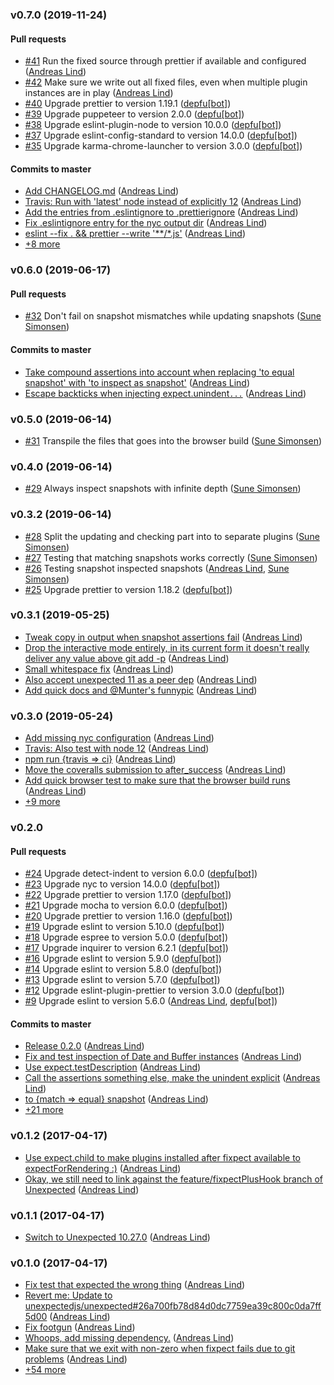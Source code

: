 ### v0.7.0 (2019-11-24)

#### Pull requests

- [#41](https://github.com/unexpectedjs/unexpected-snapshot/pull/41) Run the fixed source through prettier if available and configured ([Andreas Lind](mailto:andreaslindpetersen@gmail.com))
- [#42](https://github.com/unexpectedjs/unexpected-snapshot/pull/42) Make sure we write out all fixed files, even when multiple plugin instances are in play ([Andreas Lind](mailto:andreaslindpetersen@gmail.com))
- [#40](https://github.com/unexpectedjs/unexpected-snapshot/pull/40) Upgrade prettier to version 1.19.1 ([depfu[bot]](mailto:23717796+depfu[bot]@users.noreply.github.com))
- [#39](https://github.com/unexpectedjs/unexpected-snapshot/pull/39) Upgrade puppeteer to version 2.0.0 ([depfu[bot]](mailto:23717796+depfu[bot]@users.noreply.github.com))
- [#38](https://github.com/unexpectedjs/unexpected-snapshot/pull/38) Upgrade eslint-plugin-node to version 10.0.0 ([depfu[bot]](mailto:23717796+depfu[bot]@users.noreply.github.com))
- [#37](https://github.com/unexpectedjs/unexpected-snapshot/pull/37) Upgrade eslint-config-standard to version 14.0.0 ([depfu[bot]](mailto:23717796+depfu[bot]@users.noreply.github.com))
- [#35](https://github.com/unexpectedjs/unexpected-snapshot/pull/35) Upgrade karma-chrome-launcher to version 3.0.0 ([depfu[bot]](mailto:23717796+depfu[bot]@users.noreply.github.com))

#### Commits to master

- [Add CHANGELOG.md](https://github.com/unexpectedjs/unexpected-snapshot/commit/f6a38fa69c4740a83a3c96c3511964b024cb02b8) ([Andreas Lind](mailto:andreaslindpetersen@gmail.com))
- [Travis: Run with 'latest' node instead of explicitly 12](https://github.com/unexpectedjs/unexpected-snapshot/commit/2d0d3b737548689e01727b193d250dd07c605587) ([Andreas Lind](mailto:andreaslindpetersen@gmail.com))
- [Add the entries from .eslintignore to .prettierignore](https://github.com/unexpectedjs/unexpected-snapshot/commit/85a2981e65f469156758dc8d345b1a5df478a09c) ([Andreas Lind](mailto:andreaslindpetersen@gmail.com))
- [Fix .eslintignore entry for the nyc output dir](https://github.com/unexpectedjs/unexpected-snapshot/commit/164e8840e826d2c168f7fd310fe037605bc8b7c8) ([Andreas Lind](mailto:andreaslindpetersen@gmail.com))
- [eslint --fix . && prettier --write '\*\*\/\*.js'](https://github.com/unexpectedjs/unexpected-snapshot/commit/14087fccd7620fce98f3052cbf84b929d907ce59) ([Andreas Lind](mailto:andreaslindpetersen@gmail.com))
- [+8 more](https://github.com/unexpectedjs/unexpected-snapshot/compare/v0.6.0...v0.7.0)

### v0.6.0 (2019-06-17)

#### Pull requests

- [#32](https://github.com/unexpectedjs/unexpected-snapshot/pull/32) Don't fail on snapshot mismatches while updating snapshots ([Sune Simonsen](mailto:sune@we-knowhow.dk))

#### Commits to master

- [Take compound assertions into account when replacing 'to equal snapshot' with 'to inspect as snapshot'](https://github.com/unexpectedjs/unexpected-snapshot/commit/c893771bda3a0cad6153e70e09a36eedcfe8402f) ([Andreas Lind](mailto:andreaslindpetersen@gmail.com))
- [Escape backticks when injecting expect.unindent`...`](https://github.com/unexpectedjs/unexpected-snapshot/commit/5f6269457a7b32894ff56263b9efb3d9d6bd0a94) ([Andreas Lind](mailto:andreaslindpetersen@gmail.com))

### v0.5.0 (2019-06-14)

- [#31](https://github.com/unexpectedjs/unexpected-snapshot/pull/31) Transpile the files that goes into the browser build ([Sune Simonsen](mailto:sune@we-knowhow.dk))

### v0.4.0 (2019-06-14)

- [#29](https://github.com/unexpectedjs/unexpected-snapshot/pull/29) Always inspect snapshots with infinite depth ([Sune Simonsen](mailto:sune@we-knowhow.dk))

### v0.3.2 (2019-06-14)

- [#28](https://github.com/unexpectedjs/unexpected-snapshot/pull/28) Split the updating and checking part into to separate plugins ([Sune Simonsen](mailto:sune@we-knowhow.dk))
- [#27](https://github.com/unexpectedjs/unexpected-snapshot/pull/27) Testing that matching snapshots works correctly ([Sune Simonsen](mailto:sune@we-knowhow.dk))
- [#26](https://github.com/unexpectedjs/unexpected-snapshot/pull/26) Testing snapshot inspected snapshots  ([Andreas Lind](mailto:andreaslindpetersen@gmail.com), [Sune Simonsen](mailto:sune@we-knowhow.dk))
- [#25](https://github.com/unexpectedjs/unexpected-snapshot/pull/25) Upgrade prettier to version 1.18.2 ([depfu[bot]](mailto:depfu[bot]@users.noreply.github.com))

### v0.3.1 (2019-05-25)

- [Tweak copy in output when snapshot assertions fail](https://github.com/unexpectedjs/unexpected-snapshot/commit/846d75ed9646f1e88d9657e6c3a60dfab41e677e) ([Andreas Lind](mailto:andreaslindpetersen@gmail.com))
- [Drop the interactive mode entirely, in its current form it doesn't really deliver any value above git add -p](https://github.com/unexpectedjs/unexpected-snapshot/commit/10089c59064215733a41cb7438f9cec0ac966c0e) ([Andreas Lind](mailto:andreaslindpetersen@gmail.com))
- [Small whitespace fix](https://github.com/unexpectedjs/unexpected-snapshot/commit/a7c6a12d48e1f3ccba601d8f65c2356c12fef4e6) ([Andreas Lind](mailto:andreaslindpetersen@gmail.com))
- [Also accept unexpected 11 as a peer dep](https://github.com/unexpectedjs/unexpected-snapshot/commit/619393caaf8f45645bd8ffc4448dff18949d7e49) ([Andreas Lind](mailto:andreaslindpetersen@gmail.com))
- [Add quick docs and @Munter's funnypic](https://github.com/unexpectedjs/unexpected-snapshot/commit/9b83bfa7c512ec55fadfbcaa16576d7bf8cda114) ([Andreas Lind](mailto:andreaslindpetersen@gmail.com))

### v0.3.0 (2019-05-24)

- [Add missing nyc configuration](https://github.com/unexpectedjs/unexpected-snapshot/commit/93d4c6ce1b1fae10b1d709d7be6fae52c8cf24cf) ([Andreas Lind](mailto:andreaslindpetersen@gmail.com))
- [Travis: Also test with node 12](https://github.com/unexpectedjs/unexpected-snapshot/commit/65b6a26005912cdf5e8380a8c6da149c9c7359fe) ([Andreas Lind](mailto:andreaslindpetersen@gmail.com))
- [npm run {travis =&gt; ci}](https://github.com/unexpectedjs/unexpected-snapshot/commit/d600650ee5443d8d5ee89222db4f415684d0e10b) ([Andreas Lind](mailto:andreaslindpetersen@gmail.com))
- [Move the coveralls submission to after\_success](https://github.com/unexpectedjs/unexpected-snapshot/commit/40ad93ad88be87ef4d13efd36dc76f0db2e8ee56) ([Andreas Lind](mailto:andreaslindpetersen@gmail.com))
- [Add quick browser test to make sure that the browser build runs](https://github.com/unexpectedjs/unexpected-snapshot/commit/cf783828c3f1103cf78e12a80a24f59448724aa6) ([Andreas Lind](mailto:andreaslindpetersen@gmail.com))
- [+9 more](https://github.com/unexpectedjs/unexpected-snapshot/compare/v0.2.0...v0.3.0)

### v0.2.0
#### Pull requests

- [#24](https://github.com/unexpectedjs/unexpected-snapshot/pull/24) Upgrade detect-indent to version 6.0.0 ([depfu[bot]](mailto:depfu[bot]@users.noreply.github.com))
- [#23](https://github.com/unexpectedjs/unexpected-snapshot/pull/23) Upgrade nyc to version 14.0.0 ([depfu[bot]](mailto:depfu[bot]@users.noreply.github.com))
- [#22](https://github.com/unexpectedjs/unexpected-snapshot/pull/22) Upgrade prettier to version 1.17.0 ([depfu[bot]](mailto:depfu[bot]@users.noreply.github.com))
- [#21](https://github.com/unexpectedjs/unexpected-snapshot/pull/21) Upgrade mocha to version 6.0.0 ([depfu[bot]](mailto:depfu[bot]@users.noreply.github.com))
- [#20](https://github.com/unexpectedjs/unexpected-snapshot/pull/20) Upgrade prettier to version 1.16.0 ([depfu[bot]](mailto:depfu[bot]@users.noreply.github.com))
- [#19](https://github.com/unexpectedjs/unexpected-snapshot/pull/19) Upgrade eslint to version 5.10.0 ([depfu[bot]](mailto:depfu[bot]@users.noreply.github.com))
- [#18](https://github.com/unexpectedjs/unexpected-snapshot/pull/18) Upgrade espree to version 5.0.0 ([depfu[bot]](mailto:depfu[bot]@users.noreply.github.com))
- [#17](https://github.com/unexpectedjs/unexpected-snapshot/pull/17) Upgrade inquirer to version 6.2.1 ([depfu[bot]](mailto:depfu[bot]@users.noreply.github.com))
- [#16](https://github.com/unexpectedjs/unexpected-snapshot/pull/16) Upgrade eslint to version 5.9.0 ([depfu[bot]](mailto:depfu[bot]@users.noreply.github.com))
- [#14](https://github.com/unexpectedjs/unexpected-snapshot/pull/14) Upgrade eslint to version 5.8.0 ([depfu[bot]](mailto:depfu[bot]@users.noreply.github.com))
- [#13](https://github.com/unexpectedjs/unexpected-snapshot/pull/13) Upgrade eslint to version 5.7.0 ([depfu[bot]](mailto:depfu[bot]@users.noreply.github.com))
- [#12](https://github.com/unexpectedjs/unexpected-snapshot/pull/12) Upgrade eslint-plugin-prettier to version 3.0.0 ([depfu[bot]](mailto:depfu[bot]@users.noreply.github.com))
- [#9](https://github.com/unexpectedjs/unexpected-snapshot/pull/9) Upgrade eslint to version 5.6.0 ([Andreas Lind](mailto:andreaslindpetersen@gmail.com), [depfu[bot]](mailto:depfu[bot]@users.noreply.github.com))

#### Commits to master

- [Release 0.2.0](https://github.com/unexpectedjs/unexpected-snapshot/commit/a16c3b0266af74c28bb4a370a9a0e54fafb223b9) ([Andreas Lind](mailto:andreaslindpetersen@gmail.com))
- [Fix and test inspection of Date and Buffer instances](https://github.com/unexpectedjs/unexpected-snapshot/commit/ea68dcc998c93976cbea64a7ecfc4fef140f566e) ([Andreas Lind](mailto:andreaslindpetersen@gmail.com))
- [Use expect.testDescription](https://github.com/unexpectedjs/unexpected-snapshot/commit/006470d8ac3a8f8bc8905a77f433f41119d6702c) ([Andreas Lind](mailto:andreaslindpetersen@gmail.com))
- [Call the assertions something else, make the unindent explicit](https://github.com/unexpectedjs/unexpected-snapshot/commit/cd883b3c15efa778f7cf99508425fba58933463a) ([Andreas Lind](mailto:andreaslindpetersen@gmail.com))
- [to {match =&gt; equal} snapshot](https://github.com/unexpectedjs/unexpected-snapshot/commit/a359bda42b136ea7cb5f74b6b11dc97adce6e9fb) ([Andreas Lind](mailto:andreaslindpetersen@gmail.com))
- [+21 more](https://github.com/unexpectedjs/unexpected-snapshot/compare/v0.1.2...v0.2.0)

### v0.1.2 (2017-04-17)

- [Use expect.child to make plugins installed after fixpect available to expectForRendering :\)](https://github.com/unexpectedjs/unexpected-snapshot/commit/1883e066b7d5a33aef3c5d6f3e9ee7a79cc21256) ([Andreas Lind](mailto:andreas@one.com))
- [Okay, we still need to link against the feature\/fixpectPlusHook branch of Unexpected](https://github.com/unexpectedjs/unexpected-snapshot/commit/ca195965ae5c07acc2fc64fc1b77cf72cca8a2a1) ([Andreas Lind](mailto:andreas@one.com))

### v0.1.1 (2017-04-17)

- [Switch to Unexpected 10.27.0](https://github.com/unexpectedjs/unexpected-snapshot/commit/815e729855bfb174d810f32c5e658c8f6b1bff29) ([Andreas Lind](mailto:andreas@one.com))

### v0.1.0 (2017-04-17)

- [Fix test that expected the wrong thing](https://github.com/unexpectedjs/unexpected-snapshot/commit/47d998ac793d41ada6dc8b10eed1c7cfbd0226d6) ([Andreas Lind](mailto:andreas@one.com))
- [Revert me: Update to unexpectedjs\/unexpected\#26a700fb78d84d0dc7759ea39c800c0da7ff5d00](https://github.com/unexpectedjs/unexpected-snapshot/commit/2d0dd34d3cf762b26925b21a95a22c3a6cebb9b6) ([Andreas Lind](mailto:andreas@one.com))
- [Fix footgun](https://github.com/unexpectedjs/unexpected-snapshot/commit/da860ac6e215f2412ebf3ec513914dbca3da2c64) ([Andreas Lind](mailto:andreas@one.com))
- [Whoops, add missing dependency.](https://github.com/unexpectedjs/unexpected-snapshot/commit/ac55997d96eda0f16e80f27d12dfa79c03e57345) ([Andreas Lind](mailto:andreas@one.com))
- [Make sure that we exit with non-zero when fixpect fails due to git problems](https://github.com/unexpectedjs/unexpected-snapshot/commit/35d1e17eeaf0442a5c34bff9b8a46ab7466c145e) ([Andreas Lind](mailto:andreas@one.com))
- [+54 more](https://github.com/unexpectedjs/unexpected-snapshot/compare/47d998ac793d41ada6dc8b10eed1c7cfbd0226d6%5E...v0.1.0)

